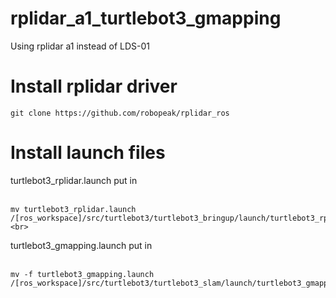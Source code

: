 # rplidar_a1_turtlebot3_gmapping
Using rplidar a1 instead of  LDS-01

# Install rplidar driver
    git clone https://github.com/robopeak/rplidar_ros

# Install launch files
turtlebot3_rplidar.launch put in<br><br>

    mv turtlebot3_rplidar.launch /[ros_workspace]/src/turtlebot3/turtlebot3_bringup/launch/turtlebot3_rplidar.launch<br><br>

turtlebot3_gmapping.launch put in <br><br>

    mv -f turtlebot3_gmapping.launch /[ros_workspace]/src/turtlebot3/turtlebot3_slam/launch/turtlebot3_gmapping.launch






